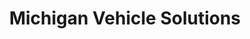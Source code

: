 ---
title: "Michigan Vehicle Solutions"
url: /wyandotte/michigan-vehicle-solutions/
shop: car repair
---